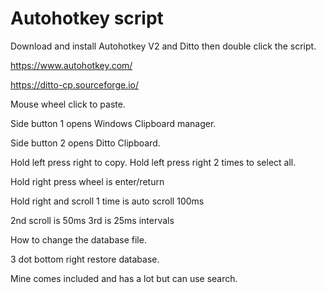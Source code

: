 # Autohotkey script

Download and install Autohotkey V2 and Ditto then double click the script.

https://www.autohotkey.com/

https://ditto-cp.sourceforge.io/

Mouse wheel click to paste.

Side button 1 opens Windows Clipboard manager.

Side button 2 opens Ditto Clipboard.

Hold left press right to copy. Hold left press right 2 times to select all.

Hold right press wheel is enter/return

Hold right and scroll 1 time is auto scroll 100ms 

2nd scroll is 50ms 3rd is 25ms intervals

How to change the database file. 

3 dot bottom right restore database.

Mine comes included and has a lot but can use search.
